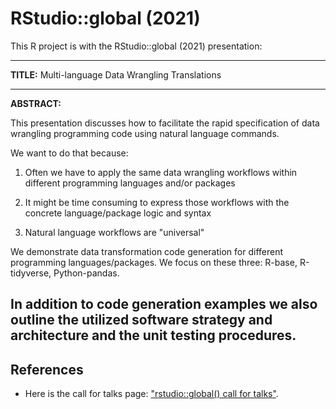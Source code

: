 # RStudio::global (2021)

This R project is with the RStudio::global (2021) presentation:

--- 

**TITLE:** Multi-language Data Wrangling Translations

---

**ABSTRACT:**

This presentation discusses how to facilitate the rapid specification of data wrangling programming code using natural language commands.

We want to do that because:

1. Often we have to apply the same data wrangling workflows within different programming languages and/or packages

2. It might be time consuming to express those workflows with the concrete language/package logic and syntax 

3. Natural language workflows are "universal"
  
We demonstrate data transformation code generation for different programming languages/packages.
We focus on these three: R-base, R-tidyverse, Python-pandas.

In addition to code generation examples we also outline the utilized software strategy and architecture and 
the unit testing procedures.
--- 

## References

- Here is the call for talks page: 
["rstudio::global() call for talks"](https://blog.rstudio.com/2020/07/17/rstudio-global-call-for-talks/).


